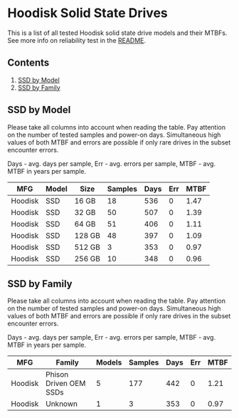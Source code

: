 Hoodisk Solid State Drives
==========================

This is a list of all tested Hoodisk solid state drive models and their MTBFs. See
more info on reliability test in the [README](https://github.com/bsdhw/SMART).

Contents
--------

1. [ SSD by Model  ](#ssd-by-model)
2. [ SSD by Family ](#ssd-by-family)

SSD by Model
------------

Please take all columns into account when reading the table. Pay attention on the
number of tested samples and power-on days. Simultaneous high values of both MTBF
and errors are possible if only rare drives in the subset encounter errors.

Days - avg. days per sample,
Err  - avg. errors per sample,
MTBF - avg. MTBF in years per sample.

| MFG       | Model              | Size   | Samples | Days  | Err   | MTBF |
|-----------|--------------------|--------|---------|-------|-------|------|
| Hoodisk   | SSD                | 16 GB  | 18      | 536   | 0     | 1.47   |
| Hoodisk   | SSD                | 32 GB  | 50      | 507   | 0     | 1.39   |
| Hoodisk   | SSD                | 64 GB  | 51      | 406   | 0     | 1.11   |
| Hoodisk   | SSD                | 128 GB | 48      | 397   | 0     | 1.09   |
| Hoodisk   | SSD                | 512 GB | 3       | 353   | 0     | 0.97   |
| Hoodisk   | SSD                | 256 GB | 10      | 348   | 0     | 0.96   |

SSD by Family
-------------

Please take all columns into account when reading the table. Pay attention on the
number of tested samples and power-on days. Simultaneous high values of both MTBF
and errors are possible if only rare drives in the subset encounter errors.

Days - avg. days per sample,
Err  - avg. errors per sample,
MTBF - avg. MTBF in years per sample.

| MFG       | Family                 | Models | Samples | Days  | Err   | MTBF |
|-----------|------------------------|--------|---------|-------|-------|------|
| Hoodisk   | Phison Driven OEM SSDs | 5      | 177     | 442   | 0     | 1.21   |
| Hoodisk   | Unknown                | 1      | 3       | 353   | 0     | 0.97   |
